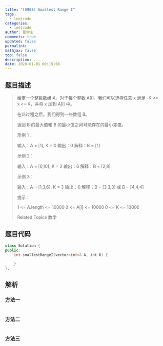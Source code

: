 ```yaml
---
title: "[0908] Smallest Range I"
tags:
  - leetcode
categories:
  - leetcode
author: 张学志
comments: true
updated: false
permalink:
mathjax: false
top: false
description: ...
date: 2020-01-01 00:15:08
---
```


## 题目描述

> 给定一个整数数组 A，对于每个整数 A[i]，我们可以选择任意 x 满足 -K <= x <= K，并将 x 加到 A[i] 中。 
> 
> 在此过程之后，我们得到一些数组 B。 
> 
> 返回 B 的最大值和 B 的最小值之间可能存在的最小差值。 
> 
> 
> 
> 
> 
> 
> 示例 1： 
> 
> 输入：A = [1], K = 0
> 输出：0
> 解释：B = [1]
> 
> 
> 示例 2： 
> 
> 输入：A = [0,10], K = 2
> 输出：6
> 解释：B = [2,8]
> 
> 
> 示例 3： 
> 
> 输入：A = [1,3,6], K = 3
> 输出：0
> 解释：B = [3,3,3] 或 B = [4,4,4]
> 
> 
> 
> 
> 提示： 
> 
> 
> 1 <= A.length <= 10000 
> 0 <= A[i] <= 10000 
> 0 <= K <= 10000 
> 
> Related Topics 数学

## 题目代码

```cpp
class Solution {
public:
    int smallestRangeI(vector<int>& A, int K) {
        
    }
};
```

## 解析

### 方法一

```cpp

```

### 方法二

```cpp

```

### 方法三

```cpp

```

